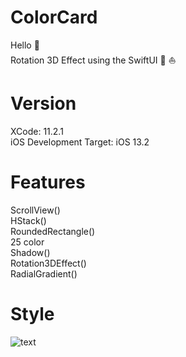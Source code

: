# ColorCard


Hello :wave:   
Rotation 3D Effect using the SwiftUI :iphone: :boat:    

# Version
XCode: 11.2.1     
iOS Development Target: iOS 13.2


# Features
ScrollView()   
HStack()  
RoundedRectangle()  
25 color   
Shadow()   
Rotation3DEffect()   
RadialGradient()   




# Style
![text](https://github.com/nataliawcislo/ColorCard/blob/master/ColorCard.gif)
